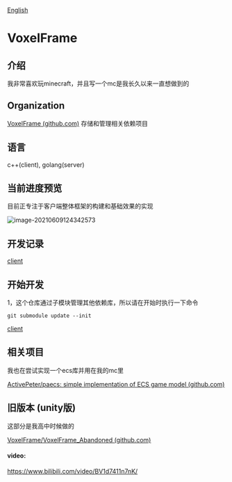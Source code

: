 [English](./README.md)

# VoxelFrame

## 介绍

我非常喜欢玩minecraft，并且写一个mc是我长久以来一直想做到的

## Organization

[VoxelFrame (github.com)](https://github.com/VoxelFrame)   存储和管理相关依赖项目

## 语言

c++(client), golang(server)

## 当前进度预览

目前正专注于客户端整体框架的构建和基础效果的实现

![image-20210609124342573](https://hanbaoaaa.xyz/tuchuang/images/2021/06/09/image-20210609124342573.png)

## 开发记录

[client](./CppClient/markdown/record.md)

## 开始开发

1，这个仓库通过子模块管理其他依赖库，所以请在开始时执行一下命令

```
git submodule update --init
```

[client](./CppClient/markdown/start.md)

## 相关项目

我也在尝试实现一个ecs库并用在我的mc里

[ActivePeter/paecs: simple implementation of ECS game model (github.com)](https://github.com/ActivePeter/paecs)

## 旧版本 (unity版)

这部分是我高中时候做的

[VoxelFrame/VoxelFrame_Abandoned (github.com)](https://github.com/VoxelFrame/VoxelFrame_Abandoned)

#### video:

https://www.bilibili.com/video/BV1d7411n7nK/